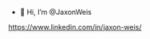 - 👋 Hi, I’m @JaxonWeis

https://www.linkedin.com/in/jaxon-weis/
<!---
JaxonWeis/JaxonWeis is a ✨ special ✨ repository because its `README.md` (this file) appears on your GitHub profile.
You can click the Preview link to take a look at your changes.
--->
